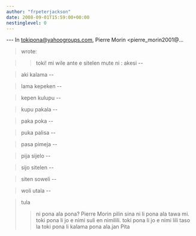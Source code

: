 ```yaml
---
author: "frpeterjackson"
date: 2008-09-01T15:59:00+00:00
nestinglevel: 0
---
```

\---
 In [tokipona@yahoogroups.com](mailto://tokipona@yahoogroups.com), Pierre Morin <pierre\_morin2001@...
>wrote:

>> toki!
> mi wile ante e sitelen mute ni :
> akesi --

> aki
> kalama --

> lama
> kepeken --

> kepen
> kulupu --

> kupu
> pakala --

> paka
> poka --

> puka
> palisa --

> pasa
> pimeja --

> pija
> sijelo --

> sijo
> sitelen --

> siten
> soweli --

> woli
> utala --

> tula
>> ni pona ala pona?
>> Pierre Morin
>pilin sina ni li pona ala tawa mi. toki pona li jo e nimi suli en nimilili. toki pona li jo e nimi lili taso la toki pona li kalama pona ala.jan Pita